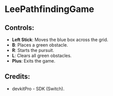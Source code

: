 # LeePathfindingGame


## Controls:

- **Left Stick**: Moves the blue box across the grid.
- **B**: Places a green obstacle.
- **R**: Starts the pursuit.
- **L**: Clears all green obstacles.
- **Plus**: Exits the game.

## Credits:

- devkitPro - SDK (Switch).


